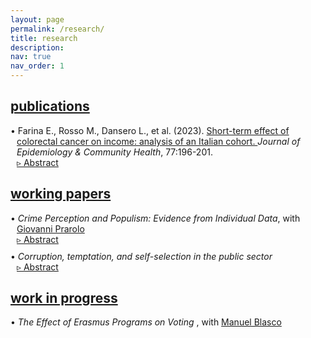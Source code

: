 ```yaml
---
layout: page
permalink: /research/
title: research
description:
nav: true
nav_order: 1
---
```


<!-- Publications -->
<div class="projects">
  <a id="publications" href="javascript:void(0);" onclick="toggleVisibility('publications-content')">
    <h2 class="category"> publications </h2>
  </a>
</div>

<!-- Show pubblications by default -->
<div id="publications-content" style="display: block;">

  <p style="margin-bottom: 0; padding-left: 10px;"> <span style="margin-left: -10px; color: var(--global-theme-color);">•</span> Farina E., Rosso M., Dansero L., et al. (2023). <a href="https://doi.org/10.1136/jech-2022-220088"> Short-term effect of colorectal cancer on income: analysis of an Italian cohort. </a> <i> Journal of Epidemiology & Community Health</i>, 77:196-201. </p>

  <!-- Abstract toggle link with triangle -->
  <p style="margin: 0; margin-left: 10px;">
    <a href="javascript:void(0);" id="toggle-abstract-1" onclick="toggleAbstract('abstract-1')">&#9657; Abstract</a>
  </p>

  <!-- Abstract content hidden by default -->
  <div id="abstract-1" style="display:none; margin: 0; margin-left: 10px;">  
    <b>Introduction</b> The ability to return to work after a cancer diagnosis is a key aspect of cancer survivorship and quality of life. Studies have reported a significant risk of income loss for cancer survivors; however, there is limited evidence of the Italian context.
     <br>
    <b>Methods</b> The Work Histories Italian Panel (WHIP)-Salute database was used to select a cohort of incident cases of colorectal cancer (CRC) among workers in the private sector, based on hospital discharges. A propensity score matching was used to find a balanced control group for several confounders. Ordinary least square and logistic regressions were used to estimate the effect of a CRC diagnosis on annual income and the probability of switching from a full-time contract to a part-time one considering 3 years after the diagnosis.
     <br>
    <b>Results</b> Overall, we identified 925 CRC incident cases from 2006 until 2012. Our results confirm a statistically significant reduction in survivors’ income compared with controls. This reduction was greater in the first year and then tend to decrease, with an average income loss over 3 years of about €12 000. Stratified analyses by sex and position confirmed the overall trend while indicating a strong effect modification. Regarding the switching from full-time to part-time employment, the results were never significant.
     <br>
    <b>Conclusion</b> Income loss does not seem to be related to an increase in part-time contracts, but rather to survivors’ reduced work capacity following the invasive treatments. Further research is needed to investigate the complex dynamics behind this association.
  </div>

</div>
<!-- end -->

<!-- Working Papers -->
<div class="projects">
  <a id="working-papers" href="javascript:void(0);" onclick="toggleVisibility('working-papers-content')">
    <h2 class="category"> working papers </h2>
  </a>
</div>

<!-- Hide Working Papers by default -->
<div id="working-papers-content" style="display: block">

  <p style="margin-bottom: 0; padding-left: 10px;"> <span style="margin-left: -10px; color: var(--global-theme-color);">•</span> <i> Crime Perception and Populism: Evidence from Individual Data</i>, with <a href="https://sites.google.com/site/giovanniprarolo/"> Giovanni Prarolo </a> </p>
  
  <!-- Abstract toggle link with triangle -->
  <p style="margin: 0; margin-left: 10px;">
    <a href="javascript:void(0);" id="toggle-abstract-2" onclick="toggleAbstract('abstract-2')">&#9657; Abstract</a>
  </p>
  
  <!-- Abstract content hidden by default -->
  <div id="abstract-2" style="display:none; margin: 0; margin-left: 10px;">
    This study investigates the influence of crime news on individual voting behavior, focusing on the city of Bologna (IT). By conducting a survey of 5000 geolocated individuals and analyzing newspaper articles from 2011 to 2021, the research examines the differential effects of crime news pertaining to Italians and immigrants. To achieve identification, we estimate a fixed effect model including district trends and exploiting the plausible random variation in the timing of crimes between zones within the same district. Preliminary findings suggest that crime articles related to immigrants significantly impact voting behavior, leading to shifts in party preferences during national and local elections. These insights shed light on the dynamics of populism and democratic processes. The research offers valuable implications for understanding media influence on political outcomes and highlights the significance of crime news in shaping electoral choices.
    <br>
    <div class="b">
      <b>Keywords:</b> crime, elections, political parties, newspapers, individual voting behavior, dictionary-based classification
    </div>
  </div>
  
  <p style="margin-bottom: 0; margin-top: 10px; padding-left: 10px;"> <span style="margin-left: -10px; color: var(--global-theme-color);">•</span> <i> Corruption, temptation, and self-selection in the public sector </i> </p>
  
  <!-- Abstract toggle link with triangle -->
  <p style="margin: 0; margin-left: 10px;">
    <a href="javascript:void(0);" id="toggle-abstract-3" onclick="toggleAbstract('abstract-3')">&#9657; Abstract</a>
  </p>
  
  <!-- Abstract content hidden by default -->
  <div id="abstract-3" style="display:none; margin: 0; margin-bottom: 10px; margin-left: 10px;">
    This paper presents a theoretical model that examines the impact of corruption opportunities on the self-selection process of individuals in the public sector. The study explores how the temptation of engaging in corruption influences individuals' career choices. The main finding of the research reveals a dual effect of corruption opportunities in the public sector. On one hand, such opportunities attract individuals with lower ambition and motivation, who are more likely to engage in unethical behavior. On the other hand, when the temptation to participate in corruption becomes significant, highly motivated individuals may be deterred from pursuing a career in the public sector due to self-control issues, leading them to opt for employment in the private sector instead. This finding highlights the importance of considering the impact of corruption and self-control problems on the quality and composition of the public sector workforce, which can have broader implications for economic outcomes.
    <br>
    <div class="b">
      <b>Keywords:</b> self-selection, corruption, temptation, self-control
    </div>
  </div>

</div>
<!-- end -->

<!-- Work in Progress -->
<div class="projects">
  <a id="work-in-progress" href="javascript:void(0);" onclick="toggleVisibility('work-in-progress-content')">
    <h2 class="category"> work in progress </h2>
  </a>
</div>

<!-- Hide Work in Progress by default -->
  <div id="work-in-progress-content" style="display: block;">
    <p style="margin-bottom: 0; padding-left: 10px;"> <span style="margin-left: -10px; color: var(--global-theme-color);">•</span> <i> The Effect of Erasmus Programs on Voting </i> , with <a href="https://www.unibo.it/sitoweb/manuel.blasco2/en"> Manuel Blasco </a> </p>
  </div>
<!-- end -->

<!-- Inline script -->
<script>
  // Toggle the visibility of the abstract and switch the triangle symbol
  function toggleAbstract(id) {
    var abstract = document.getElementById(id);
    var toggleButton = document.getElementById('toggle-' + id);
    
    if (abstract.style.display === "none" || abstract.style.display === "") {
      abstract.style.display = "block";
      toggleButton.innerHTML = "&#9662; Abstract"; // Full down triangle when abstract is open
    } else {
      abstract.style.display = "none";
      toggleButton.innerHTML = "&#9657; Abstract"; // Empty right triangle when abstract is closed
    }
  }

  // Optionally, if you need the visibility toggle for other content
  function toggleVisibility(id) {
    var content = document.getElementById(id);
    
    if (content.style.display === "none" || content.style.display === "") {
      content.style.display = "block";
    } else {
      content.style.display = "none";
    }
  }
</script>

<style>
  div.b {
    margin-top: 5px;
  }
</style>
